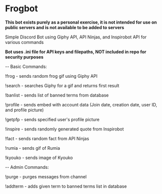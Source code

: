 # Frogbot
**This bot exists purely as a personal exercise, it is not intended for use on public servers and is not available to be added to servers**

Simple Discord Bot using Giphy API, API Ninjas, and Inspirobot API for various commands

**Bot uses .ini file for API keys and filepaths, NOT included in repo for security purposes**


-- Basic Commands:

!frog - sends random frog gif using Giphy API

!search <search-term> - searches Giphy for a gif and returns first result

!banlist - sends list of banned terms from database

!profile - sends embed with account data (Join date, creation date, user ID, and profile picture)

!getpfp <user-id> - sends specified user's profile picture

!inspire - sends randomly generated quote from Inspirobot

!fact - sends random fact from API Ninjas

!rumia - sends gif of Rumia

!kyouko - sends image of Kyouko



-- Admin Commands:

!purge - purges messages from channel

!addterm <term> - adds given term to banned terms list in database

